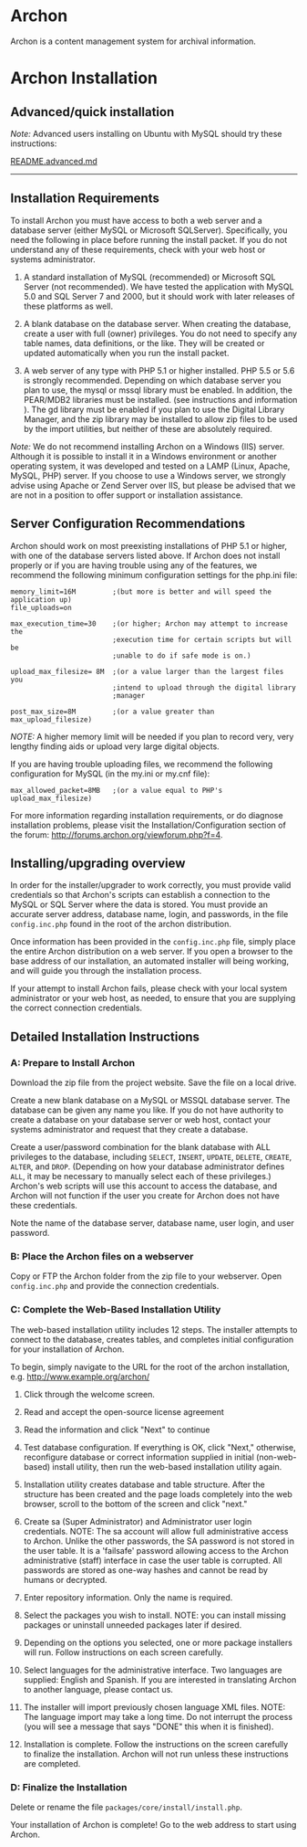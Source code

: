 # Archon

Archon is a content management system for archival information.

# Archon Installation

## Advanced/quick installation

*Note:* Advanced users installing on Ubuntu with MySQL should try these
instructions:

[README.advanced.md](README.advanced.md)

* * * * *

## Installation Requirements

To install Archon you must have access to both a web server and a database
server (either MySQL or Microsoft SQLServer). Specifically, you need the
following in place before running the install packet. If you do not understand
any of these requirements, check with your web host or systems administrator.

1. A standard installation of MySQL (recommended) or Microsoft SQL Server (not
recommended). We have tested the application with MySQL 5.0 and SQL Server 7
and 2000, but it should work with later releases of these platforms as well.

2. A blank database on the database server. When creating the database, create
a user with full (owner) privileges. You do not need to specify any table
names, data definitions, or the like. They will be created or updated
automatically when you run the install packet.

3. A web server of any type with PHP 5.1 or higher installed. PHP 5.5 or 5.6 is
strongly recommended. Depending on which database server you plan to use, the
mysql or mssql library must be enabled. In addition, the PEAR/MDB2 libraries
must be installed. (see instructions and information ). The gd library must be
enabled if you plan to use the Digital Library Manager, and the zip library may
be installed to allow zip files to be used by the import utilities, but neither
of these are absolutely required.

*Note:* We do not recommend installing Archon on a Windows (IIS) server.
Although it is possible to install it in a Windows environment or another
operating system, it was developed and tested on a LAMP (Linux, Apache, MySQL,
PHP) server. If you choose to use a Windows server, we strongly advise using
Apache or Zend Server over IIS, but please be advised that we are not in a
position to offer support or installation assistance.

## Server Configuration Recommendations

Archon should work on most preexisting installations of PHP 5.1 or higher, with
one of the database servers listed above. If Archon does not install properly
or if you are having trouble using any of the features, we recommend the
following minimum configuration settings for the php.ini file:

    memory_limit=16M         ;(but more is better and will speed the application up)
    file_uploads=on
    
    max_execution_time=30    ;(or higher; Archon may attempt to increase the
                             ;execution time for certain scripts but will be
                             ;unable to do if safe mode is on.)
    
    upload_max_filesize= 8M  ;(or a value larger than the largest files you
                             ;intend to upload through the digital library
                             ;manager

    post_max_size=8M         ;(or a value greater than max_upload_filesize)

*NOTE:* A higher memory limit will be needed if you plan to record very, very
lengthy finding aids or upload very large digital objects.

If you are having trouble uploading files, we recommend the following
configuration for MySQL (in the my.ini or my.cnf file):

    max_allowed_packet=8MB   ;(or a value equal to PHP's upload_max_filesize)

For more information regarding installation requirements, or do diagnose
installation problems, please visit the Installation/Configuration section of
the forum: <http://forums.archon.org/viewforum.php?f=4>.

## Installing/upgrading overview

In order for the installer/upgrader to work correctly, you must provide valid
credentials so that Archon's scripts can establish a connection to the MySQL or
SQL Server where the data is stored. You must provide an accurate server
address, database name, login, and passwords, in the file `config.inc.php`
found in the root of the archon distribution.

Once information has been provided in the `config.inc.php` file, simply place
the entire Archon distribution on a web server. If you open a browser to the
base address of our installation, an automated installer will being working,
and will guide you through the installation process.

If your attempt to install Archon fails, please check with your local system
administrator or your web host, as needed, to ensure that you are supplying the
correct connection credentials.

## Detailed Installation Instructions

### A: Prepare to Install Archon

Download the zip file from the project website. Save the file on a local drive.

Create a new blank database on a MySQL or MSSQL database server. The database
can be given any name you like. If you do not have authority to create a
database on your database server or web host, contact your systems
administrator and request that they create a database.

Create a user/password combination for the blank database with ALL privileges
to the database, including `SELECT`, `INSERT`, `UPDATE`, `DELETE`, `CREATE`,
`ALTER`, and `DROP`. (Depending on how your database administrator defines
`ALL`, it may be necessary to manually select each of these privileges.)
Archon's web scripts will use this account to access the database, and Archon
will not function if the user you create for Archon does not have these
credentials.

Note the name of the database server, database name, user login, and user
password.

### B: Place the Archon files on a webserver

Copy or FTP the Archon folder from the zip file to your webserver. Open
`config.inc.php` and provide the connection credentials.

### C: Complete the Web-Based Installation Utility

The web-based installation utility includes 12 steps. The installer attempts to
connect to the database, creates tables, and completes initial configuration
for your installation of Archon.

To begin, simply navigate to the URL for the root of the archon installation,
e.g. http://www.example.org/archon/

1. Click through the welcome screen.

2. Read and accept the open-source license agreement

3. Read the information and click "Next" to continue

4. Test database configuration. If everything is OK, click "Next," otherwise,
reconfigure database or correct information supplied in initial (non-web-based)
install utility, then run the web-based installation utility again.

5. Installation utility creates database and table structure. After the
structure has been created and the page loads completely into the web browser,
scroll to the bottom of the screen and click "next."

6. Create sa (Super Administrator) and Administrator user login credentials.
NOTE: The sa account will allow full administrative access to Archon. Unlike
the other passwords, the SA password is not stored in the user table. It is a
'failsafe' password allowing access to the Archon administrative (staff)
interface in case the user table is corrupted. All passwords are stored as
one-way hashes and cannot be read by humans or decrypted.

7. Enter repository information. Only the name is required.

8. Select the packages you wish to install. NOTE: you can install missing
packages or uninstall unneeded packages later if desired.

9. Depending on the options you selected, one or more package installers will
run. Follow instructions on each screen carefully.

10. Select languages for the administrative interface. Two languages are
supplied: English and Spanish. If you are interested in translating Archon to
another language, please contact us.

11. The installer will import previously chosen language XML files. NOTE: The
language import may take a long time. Do not interrupt the process (you will
see a message that says "DONE" this when it is finished).

12. Installation is complete. Follow the instructions on the screen carefully
to finalize the installation. Archon will not run unless these instructions are
completed.

### D: Finalize the Installation

Delete or rename the file `packages/core/install/install.php`.

Your installation of Archon is complete! Go to the web address to start using
Archon.
